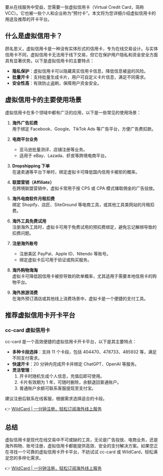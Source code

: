 要从在线服务中受益，您需要一张虚拟信用卡（Virtual Credit Card，简称VCC）。它也被一些个人和企业称为“预付卡”。本文将为您详细介绍虚拟信用卡的用途及推荐的开卡平台。

## 什么是虚拟信用卡？

顾名思义，虚拟信用卡是一种没有实体形式的信用卡，专为在线交易设计。与实体信用卡不同，虚拟信用卡无法用于线下交易，但它在保护用户隐私和资金安全方面具有显著优势。以下是虚拟信用卡的主要特点：

- **隐私保护**：虚拟信用卡可以隐藏真实信用卡信息，降低信息被盗的风险。
- **批量开卡**：支持批量生成卡片，用户可自定义卡片信息，满足不同需求。
- **安全性高**：有效防止盗刷，保障用户资金安全。

## 虚拟信用卡的主要使用场景

虚拟信用卡在多个领域中都有广泛的应用，以下是一些常见的使用场景：

1. **海外广告扣费**  
   用于绑定 Facebook、Google、TikTok Ads 等广告平台，方便广告费扣款。

2. **电商平台业务**  
   - 亚马逊批量测评、店铺注册等业务。  
   - 适用于 eBay、Lazada、虾皮等跨境电商平台。

3. **Dropshipping 下单**  
   在速卖通等平台下单时，绑定虚拟卡可降低国内信用卡被拒的概率。

4. **联盟营销（Affiliate）**  
   在跨境联盟营销中，虚拟卡常用于按 CPS 或 CPA 模式赚取佣金的广告投放。

5. **海外电商软件月租扣费**  
   绑定 Shopify、店匠、SiteGround 等电商工具，或其他工具类网站的月租扣费。

6. **海外工具免费试用**  
   注册海外工具时，虚拟卡可用于免费试用的预扣费绑定，避免忘记解绑导致的扣费问题。

7. **注册海外账号**  
   - 注册美区 PayPal、Apple ID、Nitendo 等账号。  
   - 绑定虚拟卡后可用于验证或购买服务。

8. **海外购物海淘**  
   虚拟卡可降低因信用卡被拒导致的砍单概率，尤其适用于需要本地信用卡的购物平台。

9. **海外旅游消费**  
   在海外预订酒店或其他线上消费场景中，虚拟卡是一个便捷的支付工具。

## 推荐虚拟信用卡开卡平台

### cc-card 虚拟信用卡

cc-card 是一个高效便捷的虚拟信用卡开卡平台，以下是其主要特点：

- **多种卡段选择**：支持 11 个卡段，包括 404470、478733、485932 等，满足不同支付需求。
- **快速开卡**：20 分钟内完成开卡并绑定 ChatGPT、OpenAI 等服务。
- **灵活管理**：  
  1. 开卡时随机生成个人信息，充值后即可使用。  
  2. 卡片有效期为 1 年，可随时删除，余额退回普通账户。  
  3. 普通账户余额可联系客服提现至支付宝。

建议注册后联系在线客服，根据需求选择适合的卡段。

👉 [WildCard | 一分钟注册，轻松订阅海外线上服务](https://bit.ly/bewildcard)

## 总结

虚拟信用卡是现代在线交易中不可或缺的工具，无论是广告投放、电商业务，还是海外购物、账号注册，虚拟信用卡都能提供高效、安全的支付解决方案。如果您正在寻找一个可靠的虚拟信用卡开卡平台，不妨试试 cc-card 或 WildCard，轻松满足您的多样化需求。

👉 [WildCard | 一分钟注册，轻松订阅海外线上服务](https://bit.ly/bewildcard)